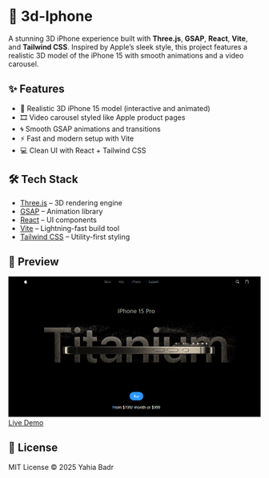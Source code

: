 # 📱 3d-Iphone

A stunning 3D iPhone experience built with **Three.js**, **GSAP**, **React**, **Vite**, and **Tailwind CSS**. Inspired by Apple’s sleek style, this project features a realistic 3D model of the iPhone 15 with smooth animations and a video carousel.

## ✨ Features

- 📱 Realistic 3D iPhone 15 model (interactive and animated)
- 🎞️ Video carousel styled like Apple product pages
- 🌀 Smooth GSAP animations and transitions
- ⚡ Fast and modern setup with Vite
- 💻 Clean UI with React + Tailwind CSS

## 🛠️ Tech Stack

- [Three.js](https://threejs.org/) – 3D rendering engine
- [GSAP](https://gsap.com/) – Animation library
- [React](https://reactjs.org/) – UI components
- [Vite](https://vitejs.dev/) – Lightning-fast build tool
- [Tailwind CSS](https://tailwindcss.com/) – Utility-first styling

## 📸 Preview

![Screenshot](./public/assets/images/screenshot.png)  
[Live Demo](http://iphone3d-1.web.app)

## 📄 License
MIT License © 2025 Yahia Badr
